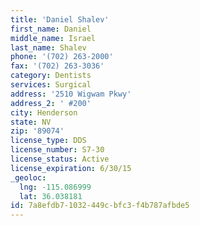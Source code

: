```yaml
---
title: 'Daniel Shalev'
first_name: Daniel
middle_name: Israel
last_name: Shalev
phone: '(702) 263-2000'
fax: '(702) 263-3036'
category: Dentists
services: Surgical
address: '2510 Wigwam Pkwy'
address_2: ' #200'
city: Henderson
state: NV
zip: '89074'
license_type: DDS
license_number: S7-30
license_status: Active
license_expiration: 6/30/15
_geoloc:
  lng: -115.086999
  lat: 36.038181
id: 7a8efdb7-1032-449c-bfc3-f4b787afbde5
---
```

